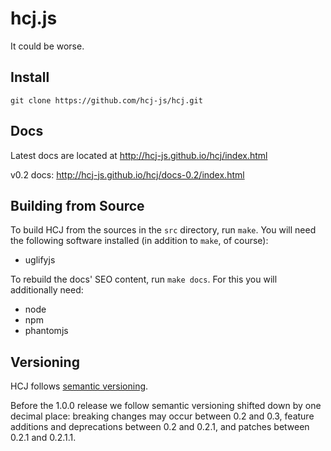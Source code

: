 # hcj.js #

It could be worse.

## Install ##

`git clone https://github.com/hcj-js/hcj.git`

## Docs ##

Latest docs are located at http://hcj-js.github.io/hcj/index.html

v0.2 docs: http://hcj-js.github.io/hcj/docs-0.2/index.html

## Building from Source ##

To build HCJ from the sources in the `src` directory, run `make`.  You
will need the following software installed (in addition to `make`, of
course):

* uglifyjs

To rebuild the docs' SEO content, run `make docs`.  For this you will
additionally need:

* node
* npm
* phantomjs

## Versioning ##

HCJ follows [semantic versioning](https://semver.org/).

Before the 1.0.0 release we follow semantic versioning shifted down by
one decimal place: breaking changes may occur between 0.2 and 0.3,
feature additions and deprecations between 0.2 and 0.2.1, and patches
between 0.2.1 and 0.2.1.1.
